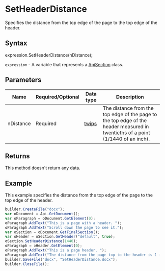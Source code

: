 # SetHeaderDistance

Specifies the distance from the top edge of the page to the top edge of the header.

## Syntax

expression.SetHeaderDistance(nDistance);

`expression` - A variable that represents a [ApiSection](../ApiSection.md) class.

## Parameters

| **Name** | **Required/Optional** | **Data type** | **Description** |
| ------------- | ------------- | ------------- | ------------- |
| nDistance | Required | [twips](../../../Enumerations/twips.md)  | The distance from the top edge of the page to the top edge of the header measured in twentieths of a point (1/1440 of an inch). |

## Returns

This method doesn't return any data.

## Example

This example specifies the distance from the top edge of the page to the top edge of the header.

```javascript
builder.CreateFile("docx");
var oDocument = Api.GetDocument();
var oParagraph = oDocument.GetElement(0);
oParagraph.AddText("This is a page with a header. ");
oParagraph.AddText("Scroll down the page to see it.");
var oSection = oDocument.GetFinalSection();
var oHeader = oSection.GetHeader("default", true);
oSection.SetHeaderDistance(1440);
oParagraph = oHeader.GetElement(0);
oParagraph.AddText("This is a page header. ");
oParagraph.AddText("The distance from the page top to the header is 1 inch (1440 twentieths of a point).");
builder.SaveFile("docx", "SetHeaderDistance.docx");
builder.CloseFile();
```